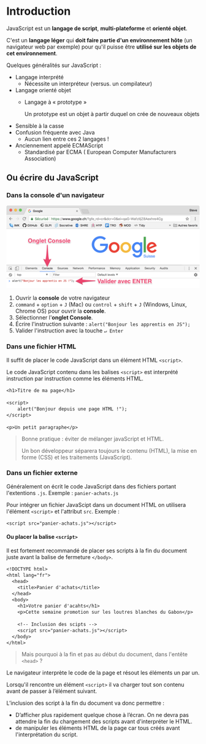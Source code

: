 # Introduction

JavaScript est un **langage de script**, **multi-plateforme** et **orienté objet**.

C'est un **langage léger** qui **doit faire partie d'un environnement hôte** \(un navigateur web par exemple\) pour qu'il puisse être **utilisé sur les objets de cet environnement**.

Quelques généralités sur JavaScript :

* Langage interprété
  * Nécessite un interpréteur \(versus. un compilateur\)
* Langage orienté objet
  * Langage à « prototype »

    Un prototype est un objet à partir duquel on crée de nouveaux objets
* Sensible à la casse
* Confusion fréquente avec Java
  * Aucun lien entre ces 2 langages !
* Anciennement appelé ECMAScript
  * Standardisé par ECMA \( European Computer Manufacturers Association\)

## Ou écrire du JavaScript

### Dans la console d'un navigateur

![Console Google Chrome](../../.gitbook/assets/image-20181012172428367.png)

1. Ouvrir la **console** de votre navigateur
2. `command` + `option` + `J` \(Mac\) ou `control` + `shift` + `J` \(Windows, Linux, Chrome OS\) pour ouvrir la **console**.
3. Sélectionner l'**onglet Console**.
4. Écrire l'instruction suivante : `alert("Bonjour les apprentis en JS");`
5. Valider l'instruction avec la touche `↵ Enter`

### Dans une fichier HTML

Il suffit de placer le code JavaScript dans un élément HTML `<script>`.

Le code JavaScript contenu dans les balises `<script>` est interprété instruction par instruction comme les éléments HTML.

```markup
<h1>Titre de ma page</h1>

<script>
    alert("Bonjour depuis une page HTML !");
</script>

<p>Un petit paragraphe</p>
```

> Bonne pratique : éviter de mélanger javaScript et HTML.
>
> Un bon développeur séparera toujours le contenu \(HTML\), la mise en forme \(CSS\) et les traitements \(JavaScript\).

### Dans un fichier externe

Généralement on écrit le code JavaScript dans des fichiers portant l'extentions `.js`. Exemple : `panier-achats.js`

Pour intégrer un fichier JavaScipt dans un document HTML on utilisera l'élément `<script>` et l'attribut `src`. Exemple :

```markup
<script src="panier-achats.js"></script>
```

#### Ou placer la balise `<script>`

Il est fortement recommandé de placer ses scripts à la fin du document juste avant la balise de fermeture `</body>`.

```markup
<!DOCTYPE html>
<html lang="fr">
  <head>
    <title>Panier d'achats</title>
  </head>
  <body>
    <h1>Votre panier d'acahts</h1>
    <p>Cette semaine promotion sur les loutres blanches du Gabon</p>

    <!-- Inclusion des scipts -->  
    <script src="panier-achats.js"></script>
  </body>
</html>
```

> Mais pourquoi à la fin et pas au début du document, dans l'entête `<head>` ?

Le navigateur interprète le code de la page et résout les éléments un par un.

Lorsqu'il rencontre un élément `<script>` il va charger tout son contenu avant de passer à l’élément suivant.

L’inclusion des script à la fin du document va donc permettre :

* D’afficher plus rapidement quelque chose à l’écran. On ne devra pas attendre la fin du chargement des scripts avant d'interpréter le HTML.
* de manipuler les éléments HTML de la page car tous créés avant l'interprétation du script.

